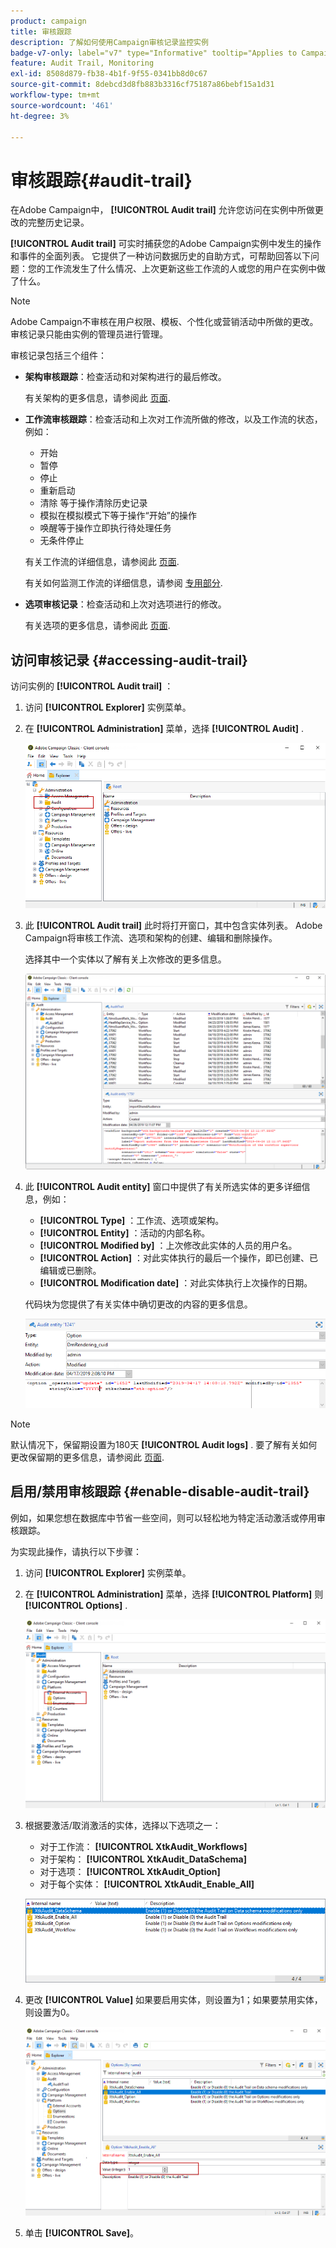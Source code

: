 ```yaml
---
product: campaign
title: 审核跟踪
description: 了解如何使用Campaign审核记录监控实例
badge-v7-only: label="v7" type="Informative" tooltip="Applies to Campaign Classic v7 only"
feature: Audit Trail, Monitoring
exl-id: 8508d879-fb38-4b1f-9f55-0341bb8d0c67
source-git-commit: 8debcd3d8fb883b3316cf75187a86bebf15a1d31
workflow-type: tm+mt
source-wordcount: '461'
ht-degree: 3%

---
```


# 审核跟踪{#audit-trail}



在Adobe Campaign中， **[!UICONTROL Audit trail]** 允许您访问在实例中所做更改的完整历史记录。

**[!UICONTROL Audit trail]** 可实时捕获您的Adobe Campaign实例中发生的操作和事件的全面列表。 它提供了一种访问数据历史的自助方式，可帮助回答以下问题：您的工作流发生了什么情况、上次更新这些工作流的人或您的用户在实例中做了什么。

>[!NOTE]
>
>Adobe Campaign不审核在用户权限、模板、个性化或营销活动中所做的更改。\
>审核记录只能由实例的管理员进行管理。

审核记录包括三个组件：

* **架构审核跟踪**：检查活动和对架构进行的最后修改。

   有关架构的更多信息，请参阅此 [页面](../../configuration/using/data-schemas.md).

* **工作流审核跟踪**：检查活动和上次对工作流所做的修改，以及工作流的状态，例如：

   * 开始
   * 暂停
   * 停止
   * 重新启动
   * 清除 等于操作清除历史记录
   * 模拟在模拟模式下等于操作“开始”的操作
   * 唤醒等于操作立即执行待处理任务
   * 无条件停止

   有关工作流的详细信息，请参阅此 [页面](../../workflow/using/about-workflows.md).

   有关如何监测工作流的详细信息，请参阅 [专用部分](../../workflow/using/monitoring-workflow-execution.md).

* **选项审核记录**：检查活动和上次对选项进行的修改。

   有关选项的更多信息，请参阅此 [页面](../../installation/using/configuring-campaign-options.md).

## 访问审核记录 {#accessing-audit-trail}

访问实例的 **[!UICONTROL Audit trail]** ：

1. 访问 **[!UICONTROL Explorer]** 实例菜单。
1. 在 **[!UICONTROL Administration]** 菜单，选择 **[!UICONTROL Audit]** .

   ![](assets/audit_trail_1.png)

1. 此 **[!UICONTROL Audit trail]** 此时将打开窗口，其中包含实体列表。 Adobe Campaign将审核工作流、选项和架构的创建、编辑和删除操作。

   选择其中一个实体以了解有关上次修改的更多信息。

   ![](assets/audit_trail_2.png)

1. 此 **[!UICONTROL Audit entity]** 窗口中提供了有关所选实体的更多详细信息，例如：

   * **[!UICONTROL Type]** ：工作流、选项或架构。
   * **[!UICONTROL Entity]** ：活动的内部名称。
   * **[!UICONTROL Modified by]** ：上次修改此实体的人员的用户名。
   * **[!UICONTROL Action]** ：对此实体执行的最后一个操作，即已创建、已编辑或已删除。
   * **[!UICONTROL Modification date]** ：对此实体执行上次操作的日期。

   代码块为您提供了有关实体中确切更改的内容的更多信息。

   ![](assets/audit_trail_3.png)

>[!NOTE]
>
>默认情况下，保留期设置为180天 **[!UICONTROL Audit logs]** . 要了解有关如何更改保留期的更多信息，请参阅此 [页面](../../production/using/database-cleanup-workflow.md#deployment-wizard).

## 启用/禁用审核跟踪 {#enable-disable-audit-trail}

例如，如果您想在数据库中节省一些空间，则可以轻松地为特定活动激活或停用审核跟踪。

为实现此操作，请执行以下步骤：

1. 访问 **[!UICONTROL Explorer]** 实例菜单。
1. 在 **[!UICONTROL Administration]** 菜单，选择 **[!UICONTROL Platform]** 则 **[!UICONTROL Options]** .

   ![](assets/audit_trail_4.png)

1. 根据要激活/取消激活的实体，选择以下选项之一：

   * 对于工作流： **[!UICONTROL XtkAudit_Workflows]**
   * 对于架构： **[!UICONTROL XtkAudit_DataSchema]**
   * 对于选项： **[!UICONTROL XtkAudit_Option]**
   * 对于每个实体： **[!UICONTROL XtkAudit_Enable_All]**

   ![](assets/audit_trail_5.png)

1. 更改 **[!UICONTROL Value]** 如果要启用实体，则设置为1；如果要禁用实体，则设置为0。

   ![](assets/audit_trail_6.png)

1. 单击 **[!UICONTROL Save]**。

